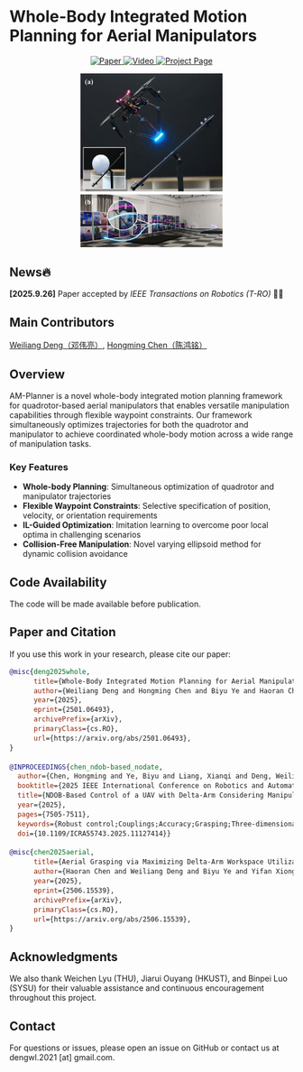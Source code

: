 # Whole-Body Integrated Motion Planning for Aerial Manipulators

<p align="center">
  <a href="https://arxiv.org/abs/2501.06493">
    <img src="https://img.shields.io/badge/Paper-arXiv-red.svg" alt="Paper">
  </a>
  <a href="https://www.bilibili.com/video/BV1pxcHebEqr?vd_source=3bacea077de525a48604ad1df69038ed">
    <img src="https://img.shields.io/badge/Video-Bilibili-blue.svg" alt="Video">
  </a>
  <a href="https://am-planner.github.io">
    <img src="https://img.shields.io/badge/Project-Page-green.svg" alt="Project Page">
  </a>
</p>

<div align="center">
    <a href="https://www.bilibili.com/video/BV1pxcHebEqr/?spm_id_from=333.1387.homepage.video_card.click&vd_source=d450cee11e9b588cf172b8ee1b211101" target="_blank">
    <img src="./assets/cover.JPG" width="50%" />
    </a>
</div>


## News🔥


**[2025.9.26]** Paper accepted by *IEEE Transactions on Robotics (T-RO)* 🚀🎉

## Main Contributors

[Weiliang Deng（邓伟亮）](https://dwl2021.github.io), [Hongming Chen（陈鸿铭）](https://xiaodao-chen.github.io) 

## Overview

AM-Planner is a novel whole-body integrated motion planning framework for quadrotor-based aerial manipulators that enables versatile manipulation capabilities through flexible waypoint constraints. Our framework simultaneously optimizes trajectories for both the quadrotor and manipulator to achieve coordinated whole-body motion across a wide range of manipulation tasks.

### Key Features

- **Whole-body Planning**: Simultaneous optimization of quadrotor and manipulator trajectories
- **Flexible Waypoint Constraints**: Selective specification of position, velocity, or orientation requirements
- **IL-Guided Optimization**: Imitation learning to overcome poor local optima in challenging scenarios
- **Collision-Free Manipulation**: Novel varying ellipsoid method for dynamic collision avoidance

## Code Availability

The code will be made available before publication.

## Paper and Citation

If you use this work in your research, please cite our paper:

```bibtex
@misc{deng2025whole,
      title={Whole-Body Integrated Motion Planning for Aerial Manipulators}, 
      author={Weiliang Deng and Hongming Chen and Biyu Ye and Haoran Chen and Ximin Lyu},
      year={2025},
      eprint={2501.06493},
      archivePrefix={arXiv},
      primaryClass={cs.RO},
      url={https://arxiv.org/abs/2501.06493}, 
}

@INPROCEEDINGS{chen_ndob-based_nodate,
  author={Chen, Hongming and Ye, Biyu and Liang, Xianqi and Deng, Weiliang and Lyu, Ximin},
  booktitle={2025 IEEE International Conference on Robotics and Automation (ICRA)}, 
  title={NDOB-Based Control of a UAV with Delta-Arm Considering Manipulator Dynamics}, 
  year={2025},
  pages={7505-7511},
  keywords={Robust control;Couplings;Accuracy;Grasping;Three-dimensional printing;Autonomous aerial vehicles;End effectors;Disturbance observers;Robotics and automation;Manipulator dynamics},
  doi={10.1109/ICRA55743.2025.11127414}}

@misc{chen2025aerial,
      title={Aerial Grasping via Maximizing Delta-Arm Workspace Utilization}, 
      author={Haoran Chen and Weiliang Deng and Biyu Ye and Yifan Xiong and Zongliang Pan and Ximin Lyu},
      year={2025},
      eprint={2506.15539},
      archivePrefix={arXiv},
      primaryClass={cs.RO},
      url={https://arxiv.org/abs/2506.15539}, 
}
```

## Acknowledgments

We also thank Weichen Lyu (THU), Jiarui Ouyang (HKUST), and Binpei Luo (SYSU) for their valuable assistance and continuous encouragement throughout this project.

## Contact

For questions or issues, please open an issue on GitHub or contact us at dengwl.2021 [at] gmail.com.